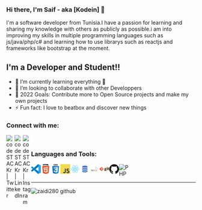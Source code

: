 ### Hi there, I'm Saif - aka [Kodein] 👋 

I'm a software developer from Tunisia.I have a passion for learning and sharing my knowledge with others as publicly as possible.i am into improving my skills in multiple programming languages such as js/java/php/c# and learning how to use librarys such as reactjs and frameworks like bootstrap at the moment.

## I'm a Developer and Student!!

- 🌱 I’m currently learning everything 🤣
- 👯 I’m looking to collaborate with other Developpers
- 🥅 2022 Goals: Contribute more to Open Source projects and make my own projects 
- ⚡ Fun fact: I love to beatbox and discover new things 

### Connect with me:

[<img align="left" alt="codeSTACKr | Twitter" width="22px" src="https://raw.githubusercontent.com/singhkshitij/singhkshitij/master/mail.png" />][email]
[<img align="left" alt="codeSTACKr | LinkedIn" width="22px" src="https://cdn.jsdelivr.net/npm/simple-icons@v3/icons/linkedin.svg" />][linkedin]
[<img align="left" alt="codeSTACKr | Instagram" width="22px" src="https://cdn.jsdelivr.net/npm/simple-icons@v3/icons/instagram.svg" />][instagram]

<br />

### Languages and Tools:

<img align="left" alt="Visual Studio Code" width="26px" src="https://raw.githubusercontent.com/github/explore/80688e429a7d4ef2fca1e82350fe8e3517d3494d/topics/visual-studio-code/visual-studio-code.png" />
<img align="left" alt="HTML5" width="26px" src="https://raw.githubusercontent.com/github/explore/80688e429a7d4ef2fca1e82350fe8e3517d3494d/topics/html/html.png" />
<img align="left" alt="CSS3" width="26px" src="https://raw.githubusercontent.com/github/explore/80688e429a7d4ef2fca1e82350fe8e3517d3494d/topics/css/css.png" />
<img align="left" alt="JavaScript" width="26px" src="https://raw.githubusercontent.com/github/explore/80688e429a7d4ef2fca1e82350fe8e3517d3494d/topics/javascript/javascript.png"/>
<img align="left" alt="React" width="26px" src="https://raw.githubusercontent.com/github/explore/80688e429a7d4ef2fca1e82350fe8e3517d3494d/topics/react/react.png" />
<img align="left" alt="SQL" width="26px" src="https://raw.githubusercontent.com/github/explore/80688e429a7d4ef2fca1e82350fe8e3517d3494d/topics/sql/sql.png" />
<img align="left" alt="MySQL" width="26px" src="https://raw.githubusercontent.com/github/explore/80688e429a7d4ef2fca1e82350fe8e3517d3494d/topics/mysql/mysql.png" />
<img align="left" alt="Git" width="26px" src="https://raw.githubusercontent.com/github/explore/80688e429a7d4ef2fca1e82350fe8e3517d3494d/topics/git/git.png" />
<img align="left" alt="GitHub" width="26px" src="https://raw.githubusercontent.com/github/explore/78df643247d429f6cc873026c0622819ad797942/topics/github/github.png" />
<img align="left" alt="PHP" width="26px" src="https://user-images.githubusercontent.com/81488144/166306390-9bae26c8-c708-474c-914e-2ac9ad0cd7e3.png" />




<br />
<br />

---
<img align="left" alt="zaidi280 github"  src="https://github-readme-stats.vercel.app/api?username=zaidi280&show_icons=true&hide_border=true" />






[instagram]: https://instagram.com/saifzaidi_132?utm_medium=copy_link
[linkedin]: https://www.linkedin.com/in/zaidi-saif-2394a9221/
[email]: mailto:zaidisaif95@gmail.com
